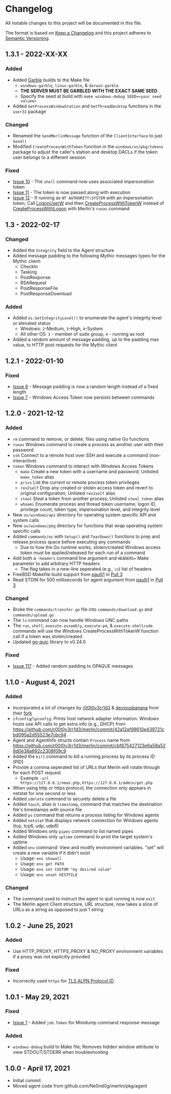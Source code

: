# Changelog
All notable changes to this project will be documented in this file.

The format is based on [Keep a Changelog](http://keepachangelog.com/en/1.0.0/)
and this project adheres to [Semantic Versioning](http://semver.org/spec/v2.0.0.html).

## 1.3.1 - 2022-XX-XX

### Added

- Added [Garble](https://github.com/burrowers/garble) builds to the Make file
  - `windows-garble`, `linux-garble`, & `darwin-garble`
  - **THE SERVER MUST BE GARBLED WITH THE EXACT SAME SEED**
  - Specify the seed at build with `make windows-debug SEED=<your seed valuee>`
- Added `GetProcessWindowStation` and `GetThreadDesktop` functions in the `user32` package

### Changed

- Renamed the `SendMerlinMessage` function of the `ClientInterface` to just `Send()`
- Modified `CreateProcessWithToken` function in the `windows/os/pkg/tokens` package to adjust the caller's station and
  desktop DACLs if the token user belongs to a different session

### Fixed

- [Issue 10](https://github.com/Ne0nd0g/merlin-agent/issues/10) - The `shell` command now uses associated impersonation token
- [Issue 11](https://github.com/Ne0nd0g/merlin-agent/issues/11) - The token is now passed along with execution
- [Issue 12](https://github.com/Ne0nd0g/merlin-agent/issues/12) - If running as `NT AUTHORITY\SYSTEM` with an 
impersonation token, Call [LogonUserW](https://docs.microsoft.com/en-us/windows/win32/api/winbase/nf-winbase-logonuserw)
 and then [CreateProcessWithTokenW](https://docs.microsoft.com/en-us/windows/win32/api/winbase/nf-winbase-createprocesswithtokenw) 
 instead of [CreateProcessWithLogon](https://docs.microsoft.com/en-us/windows/win32/api/winbase/nf-winbase-createprocesswithlogonw)
 with Merlin's `runas` command

## 1.3 - 2022-02-17

### Changed

- Added the `Integrity` field to the Agent structure
- Added message padding to the following Mythic messages types for the Mythic client:
  - CheckIn
  - Tasking
  - PostResponse
  - RSARequest
  - PostResponseFile
  - PostResponseDownload

### Added

- Added `os.GetIntegrityLevel()` to enumerate the agent's integrity level or elevated status
  - Windows: `2`-Medium, `3`-High, `4`-System
  - All other OS: `3` - member of sudo group, `4` - running as root
- Added a random amount of message padding, up to the padding max value, to HTTP post requests for the Mythic client

## 1.2.1 - 2022-01-10

### Fixed

- [Issue 6](https://github.com/Ne0nd0g/merlin-agent/issues/6) - Message padding is now a random length instead of a fixed length
- [Issue 7](https://github.com/Ne0nd0g/merlin-agent/issues/6) - Windows Access Token now persists between commands

## 1.2.0 - 2021-12-12

### Added

- `rm` command to remove, or delete, files using native Go functions
- `runas` Windows command to create a process as another user with their password
- `ssh` Connect to a remote host over SSH and execute a command (non-interactive)
- `token` Windows command to interact with Windows Access Tokens
  - `make` Create a new token with a username and password; Unlisted `make_token` alias
  - `privs` List the current or remote process token privileges
  - `rev2self` Drop any created or stolen access token and revert to original configuration; Unlisted `rev2self` alias
  - `steal` Steal a token from another process; Unlisted `steal_token` alias
  - `whoami` Enumerate process and thread token username, logon ID, privilege count, token type, impersonation level, and integrity level
- New `os/windows/api` directory for operating system specific API and system calls
- New `os/windows/pkg` directory for functions that wrap operating system specific calls
- Added `commands/os` with `Setup()` and `TearDown()` functions to prep and release process space before executing any commands
  - Due to how the Go runtime works, stolen/created Windows access token must be applied/released for each run of a command
- Add both a `-headers` command line argument and `HEADERS=` Make parameter to add arbitrary HTTP headers
  - The flag takes in a new-line seperated (e.g., `\n`) list of headers
- FreeBSD Makefile build support from [paullj1](https://github.com/paullj1) in [Pull 3](https://github.com/Ne0nd0g/merlin-agent/pull/3)
- Read STDIN for 500 milliseconds for agent argument from [paullj1](https://github.com/paullj1) in [Pull 3](https://github.com/Ne0nd0g/merlin-agent/pull/3)

### Changed

- Broke the `commands/transfer.go` file into `commands/download.go` and `commands/upload.go`
- The `ls` command can now handle Windows UNC paths
- The `run`, `shell`, `execute-assembly`, `execute-pe`, & `execute-shellcode` commands will use the Windows CreateProcessWithTokenW function call if a token was stolen/created
- Updated [go-quic](https://github.com/lucas-clemente/quic-go/) library to v0.24.0

### Fixed

- [Issue 117](https://github.com/Ne0nd0g/merlin/issues/117) - Added random padding to OPAQUE messages

## 1.1.0 - August 4, 2021

### Added

- Incorporated a lot of changes by [r00t0v3rr1d3](https://github.com/r00t0v3rr1d3) & [deviousbanana](https://github.com/deviousbanana) from their [fork](https://github.com/r00t0v3rr1d3/merlin/tree/dev)
- `ifconfig`/`ipconfig`: Prints host network adapter information. Windows hosts use API calls to get extra info (e.g., DHCP) from https://github.com/r00t0v3rr1d3/merlin/commit/42a12af99610e439721cbd095a2d55523e7cbc94
- Agent and AgentInfo structs contain `Process` name from https://github.com/r00t0v3rr1d3/merlin/commit/cbf875427123e6a58a528d0e38a692c2308f09c9
- Added the `kill` command to kill a running process by its process ID (PID)
- Provide a comma seperated list of URLs that Merlin will rotate through for each POST request
  - Example `-url https://127.0.0.1/news.php,https://127.0.0.1/admin/get.php`
- When using http or https protocol, the connection only appears in netstat for one second or less
- Added `sdelete` command to securely delete a file
- Added `touch`, alias is `timestomp`, command that matches the destination file's timestamps with source file
- Added `ps` command that returns a process listing for Windows agents
- Added `netstat` that displays network connection for Windows agents (tcp, tcp6, udp, udp6)
- Added Windows only `pipes` command to list named pipes
- Added Windows only `uptime` command to print the target system's uptime
- Added `env` command: View and modify environment variables. "set" will create a new variable if it didn't exist
  * Usage: `env showall`
  * Usage: `env get PATH`
  * Usage: `env set CUSTOM "my desired value"`
  * Usage: `env unset HISTFILE`

### Changed

- The command used to instruct the agent to quit running is now `exit`
- The Merlin agent Client structure, URL structure, now takes a slice of URLs as a string as opposed to just 1 string

## 1.0.2 - June 25, 2021

### Added

- Use HTTP_PROXY, HTTPS_PROXY & NO_PROXY environment variables if a proxy was not explicitly provided

### Fixed

- Incorrectly used `https` for [TLS ALPN Protocol ID](https://www.iana.org/assignments/tls-extensiontype-values/tls-extensiontype-values.xhtml#alpn-protocol-ids)

## 1.0.1 - May 29, 2021

### Fixed

- [Issue 1](https://github.com/Ne0nd0g/merlin-agent/issues/1) - Added `job.Token` for Minidump command response message

### Added

- `windows-debug` build to Make file; Removes hidden window attribute to view STDOUT/STDERR when troubleshooting

## 1.0.0 - April 17, 2021

- Initial commit
- Moved agent code from github.com/Ne0nd0g/merlin/pkg/agent